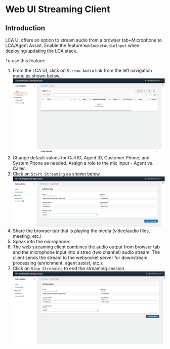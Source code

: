 # Web UI Streaming Client

## Introduction
LCA UI offers an option to stream audio from a browser tab+Microphone to LCA/Agent Assist.
Enable the feature `WebSocketAudioInput` when deploying/updating the LCA stack. 

To use this feature:
1. From the LCA UI, click on `Stream Audio` link from the left navigation menu as shown below. ![Stream](../images/websocket-stream.png)
2. Change default values for Call ID, Agent ID, Customer Phone, and System Phone as needed. Assign a role to the mic input - Agent vs. Caller. 
3. Click on `Start Streaming` as shown below.![Stream](../images/websocket-start-stream.png)
4. Share the browser tab that is playing the media (video/audio files, meeting, etc.)
5. Speak into the microphone.
6. The web streaming client combines the audio output from browser tab and the microphone input into a streo (two channel) audio stream. The client sends the stream to the websocket server for downstream processing (enrichment, agent assist, etc.).  
7. Click on `Stop Streaming` to end the streaming session. ![Stream](../images/websocket-stop-stream.png)

